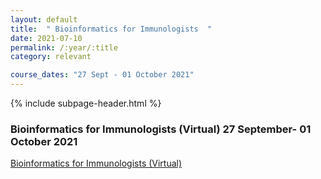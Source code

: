 ```yaml
---
layout: default
title:  " Bioinformatics for Immunologists  "
date: 2021-07-10
permalink: /:year/:title
category: relevant

course_dates: "27 Sept - 01 October 2021"
---
```


{% include subpage-header.html %}

### Bioinformatics for Immunologists (Virtual) 27 September- 01 October 2021

[ Bioinformatics for Immunologists (Virtual)](https://coursesandconferences.wellcomeconnectingscience.org/event/bioinformatics-for-immunologists-virtual-20210927/?utm_source=dotdigital&utm_medium=Email_Virtual&utm_campaign=BioinformaticsImmuno21&utm_content=organic_email)